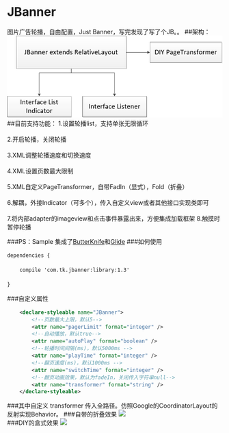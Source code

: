 # JBanner
图片广告轮播，自由配置，Just Banner，写完发现了写了个JB。。
##架构：
![](https://github.com/TruthKeeper/JBanner/blob/master/screenshots/framework.jpg)
##目前支持功能：
1.设置轮播list，支持单张无限循环<br><br>
2.开启轮播，关闭轮播<br><br>
3.XML调整轮播速度和切换速度<br><br>
4.XML设置页数最大限制<br><br>
5.XML自定义PageTransformer，自带FadIn（显式），Fold（折叠）<br><br>
6.解耦，外接Indicator（可多个），传入自定义view或者其他接口实现类即可<br><br>
7.将内部adapter的imageview和点击事件暴露出来，方便集成加载框架
8.触摸时暂停轮播

###PS：Sample 集成了[ButterKnife](https://github.com/JakeWharton/butterknife)和[Glide](https://github.com/bumptech/glide)
###如何使用
```xml
dependencies {

    compile 'com.tk.jbanner:library:1.3'
    
}
```
###自定义属性

```xml
    <declare-styleable name="JBanner">
        <!--页数最大上限，默认5-->
        <attr name="pagerLimit" format="integer" />
        <!--自动播放，默认true-->
        <attr name="autoPlay" format="boolean" />
        <!--轮播时间间隔(ms)，默认5000ms -->
        <attr name="playTime" format="integer" />
        <!--翻页速度(ms)，默认1000ms -->
        <attr name="switchTime" format="integer" />
        <!--翻页动画效果，默认为fadeIn，关闭传入字符串null-->
        <attr name="transformer" format="string" />
    </declare-styleable>
```

###其中自定义 transformer 传入全路径。仿照Google的CoordinatorLayout的反射实现Behavior。
###自带的折叠效果
![](https://github.com/TruthKeeper/JBanner/blob/master/screenshots/fold.gif)  
###DIY的盒式效果
![](https://github.com/TruthKeeper/JBanner/blob/master/screenshots/box.gif)  
